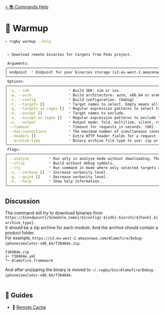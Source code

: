 [< 📚 Commands Help](README.md)

# 🐳 Warmup

```sh
> rugby warmup --help
```

```sh

 > Download remote binaries for targets from Pods project.

 Arguments:
╭──────────────────────────────────────────────────────────────────────────────╮
│ endpoint  * Endpoint for your binaries storage (s3.eu-west-2.amazonaws.com). │
╰──────────────────────────────────────────────────────────────────────────────╯
 Options:
╭────────────────────────────────────────────────────────────────────────────────────────────────╮
│ -s, --sdk                  * Build SDK: sim or ios.                                            │
│ -a, --arch                 * Build architecture: auto, x86_64 or arm64.                        │
│ -c, --config               * Build configuration. (Debug)                                      │
│ -t, --targets []           * Target names to select. Empty means all targets.                  │
│ -g, --targets-as-regex []  * Regular expression patterns to select targets.                    │
│ -e, --except []            * Target names to exclude.                                          │
│ -x, --except-as-regex []   * Regular expression patterns to exclude targets.                   │
│ -o, --output               * Output mode: fold, multiline, silent, raw.                        │
│ --timeout                  * Timeout for requests in seconds. (60)                             │
│ --max-connections          * The maximum number of simultaneous connections. (10)              │
│ --headers []               * Extra HTTP header fields for a request ("s3-key: my-secret-key"). │
│ --archive-type             * Binary archive file type to use: zip or 7z.                       │
╰────────────────────────────────────────────────────────────────────────────────────────────────╯
 Flags:
╭─────────────────────────────────────────────────────────────────────────────────────────────╮
│ --analyse         * Run only in analyse mode without downloading. The endpoint is optional. │
│ --strip           * Build without debug symbols.                                            │
│ --try             * Run command in mode where only selected targets are printed.            │
│ -v, --verbose []  * Increase verbosity level.                                               │
│ -q, --quiet []    * Decrease verbosity level.                                               │
│ -h, --help        * Show help information.                                                  │
╰─────────────────────────────────────────────────────────────────────────────────────────────╯
```

## Discussion

The command will try to download binaries from `https://${endpoint}/${module_name}/${config}-${sdk}-${arch}/${hash}.${archive_type}`.\
It should be a zip archive for each module. And the archive should contain a product folder.\
For example, `https://s3.eu-west-2.amazonaws.com/Alamofire/Debug-iphonesimulator-x86_64/f38484e.zip`.
```
f38484e.zip
├─ f38484e.yml
└─ Alamofire.framework
```
And after unzipping the binary is moved to `~/.rugby/bin/Alamofire/Debug-iphonesimulator-x86_64/f38484e`.
<br><br>

## 🦮 Guides

- 🐳 [Remote Cache](../remote-cache.md)
